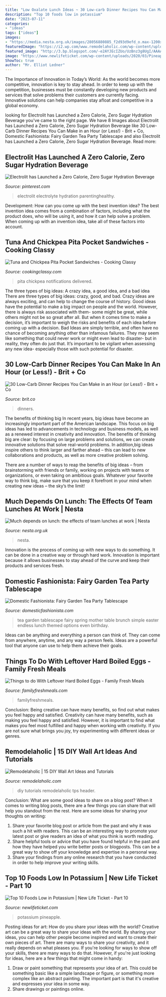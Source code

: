 ```yaml
---
title: "Low Oxalate Lunch Ideas ~ 30 Low-carb Dinner Recipes You Can Make In An Hour (or Less!)"
description: "Top 10 foods low in potassium"
date: "2023-07-11"
categories:
- "ideas"
tags: ["ideas"]
images:
- "https://media.nesta.org.uk/images/28056880885_f2d93d9efd_o.max-1200x600.jpg"
featuredImage: "https://i2.wp.com/www.remodelaholic.com/wp-content/uploads/2015/11/15-DIY-Wall-Art-Ideas.jpg?resize=560%2C800&amp;ssl=1"
featured_image: "http://3.bp.blogspot.com/-e2AYJEcIZUo/UzBnz3g8UgI/AAAAAAAAeNY/Sa5RGbmQByg/s1600/Fairy+Garden+Tea+Party+Tablescape-35.jpg"
image: "https://www.newlifeticket.com/wp-content/uploads/2020/03/Pineapple.jpg"
ShowToc: true
author: "Mr. Elliot Ledner"
---
```



The Importance of Innovation in Today’s World:
As the world becomes more competitive, innovation is key to stay ahead. In order to keep up with the competition, businesses must be constantly developing new products and services that solve problems their customers are currently facing. Innovative solutions can help companies stay afloat and competitive in a global economy.

	

		
looking for Electrolit has Launched a Zero Calorie, Zero Sugar Hydration Beverage you've came to the right page. We have 8 Images about Electrolit has Launched a Zero Calorie, Zero Sugar Hydration Beverage like 30 Low-Carb Dinner Recipes You Can Make in an Hour (or Less!) - Brit + Co, Domestic Fashionista: Fairy Garden Tea Party Tablescape and also Electrolit has Launched a Zero Calorie, Zero Sugar Hydration Beverage. Read more:
		
    
## Electrolit Has Launched A Zero Calorie, Zero Sugar Hydration Beverage

<img loading=lazy src="https://i.pinimg.com/736x/2e/06/c4/2e06c4f77147649154e3af7da1f6e796.jpg" onerror="this.onerror=null;this.src='https://tse2.mm.bing.net/th?id=OIP.FRaQqVrdDtgWdGl6-7A2hwHaLW&amp;pid=15.1';" alt="Electrolit has Launched a Zero Calorie, Zero Sugar Hydration Beverage">

_Source: pinterest.com_

>electrolit electrolyte hydration parentinghealthy. 

	

Development: How can you come up with the best invention idea?
The best invention idea comes from a combination of factors, including what the product does, who will be using it, and how it can help solve a problem. When coming up with an invention idea, take all of these factors into account.

    
## Tuna And Chickpea Pita Pocket Sandwiches - Cooking Classy

<img loading=lazy src="https://www.cookingclassy.com/wp-content/uploads/2016/07/tuna_chickpea_pita_sandwiches8..jpg" onerror="this.onerror=null;this.src='https://tse1.mm.bing.net/th?id=OIP.0c-ufr1c3mNvGcLwk8ojIgHaLH&amp;pid=15.1';" alt="Tuna and Chickpea Pita Pocket Sandwiches - Cooking Classy">

_Source: cookingclassy.com_

>pita chickpea notifications delivered. 

	

The three types of big ideas: A crazy idea, a good idea, and a bad idea
There are three types of big ideas: crazy, good, and bad. Crazy ideas are always exciting, and can help to change the course of history. Good ideas have the potential to make a big impact on people and the world. However, there is always risk associated with them- some might be great, while others might not be so great after all. But when it comes time to make a decision, it’s important to weigh the risks and benefits of each idea before coming up with a decision.
Bad Ideas are simply terrible, and often have no chance of becoming anything other than infamous failures. They may seem like something that could never work or might even lead to disaster- but in reality, they often do just that. It’s important to be vigilant when assessing any new idea- especially those with such potential for disaster.

    
## 30 Low-Carb Dinner Recipes You Can Make In An Hour (or Less!) - Brit + Co

<img loading=lazy src="https://www.brit.co/media-library/eyJhbGciOiJIUzI1NiIsInR5cCI6IkpXVCJ9.eyJpbWFnZSI6Imh0dHBzOi8vYXNzZXRzLnJibC5tcy8yMTE4MjY3Ni9vcmlnaW4uanBnIiwiZXhwaXJlc19hdCI6MTYyOTI2MjU0OX0.Gy_tyQgE4ZUAegZTktnawovJRT4U8Q4DCRpV0iVLAh4/image.jpg?width=1500&amp;coordinates=125%2C0%2C125%2C0&amp;height=2000" onerror="this.onerror=null;this.src='https://tse2.mm.bing.net/th?id=OIP.34oqnQ0FVrR1BQg3DhbjvgHaJ4&amp;pid=15.1';" alt="30 Low-Carb Dinner Recipes You Can Make in an Hour (or Less!) - Brit + Co">

_Source: brit.co_

>dinners. 

	

The benefits of thinking big
In recent years, big ideas have become an increasingly important part of the American landscape. This focus on big ideas has led to advancements in technology and business models, as well as a renewed interest in creativity and innovation.
The benefits of thinking big are clear: by focusing on large problems and solutions, we can create innovative solutions that solve real-world problems. In addition,big ideas inspire others to think larger and farther ahead – this can lead to new collaborations and products, as well as more creative problem solving.

There are a number of ways to reap the benefits of big ideas – from brainstorming with friends or family, working on projects with teams or organizations, or even taking on ambitious goals. Whatever your favorite way to think big, make sure that you keep it forefront in your mind when creating new ideas – the sky’s the limit!

    
## Much Depends On Lunch: The Effects Of Team Lunches At Work | Nesta

<img loading=lazy src="https://media.nesta.org.uk/images/28056880885_f2d93d9efd_o.max-1200x600.jpg" onerror="this.onerror=null;this.src='https://tse2.mm.bing.net/th?id=OIP.x2zG2ItfYe571wHg5JKeYgHaHa&amp;pid=15.1';" alt="Much depends on lunch: the effects of team lunches at work | Nesta">

_Source: nesta.org.uk_

>nesta. 

	

Innovation is the process of coming up with new ways to do something. It can be done in a creative way or through hard work. Innovation is important because it allows businesses to stay ahead of the curve and keep their products and services fresh.

    
## Domestic Fashionista: Fairy Garden Tea Party Tablescape

<img loading=lazy src="http://3.bp.blogspot.com/-e2AYJEcIZUo/UzBnz3g8UgI/AAAAAAAAeNY/Sa5RGbmQByg/s1600/Fairy+Garden+Tea+Party+Tablescape-35.jpg" onerror="this.onerror=null;this.src='https://tse1.mm.bing.net/th?id=OIP.eaKJB9vS1kNE_7ODc4A5FwHaLG&amp;pid=15.1';" alt="Domestic Fashionista: Fairy Garden Tea Party Tablescape">

_Source: domesticfashionista.com_

>tea garden tablescape fairy spring mother table brunch simple easter endless lunch themed options even birthday. 

	

Ideas can be anything and everything a person can think of. They can come from anywhere, anytime, and any way a person feels. Ideas are a powerful tool that anyone can use to help them achieve their goals.

    
## Things To Do With Leftover Hard Boiled Eggs - Family Fresh Meals

<img loading=lazy src="https://www.familyfreshmeals.com/wp-content/uploads/2017/03/Leftover-Eggs-Final.jpg" onerror="this.onerror=null;this.src='https://tse2.mm.bing.net/th?id=OIP.PEWH6f2TZpL2WqOj8tCpxQHaNV&amp;pid=15.1';" alt="Things to do With Leftover Hard Boiled Eggs - Family Fresh Meals">

_Source: familyfreshmeals.com_

>familyfreshmeals. 

	

Conclusion: Being creative can have many benefits, so find out what makes you feel happy and satisfied.
Creativity can have many benefits, such as making you feel happy and satisfied. However, it is important to find what makes you feel most fulfilled and happy when working with creativity. If you are not sure what brings you joy, try experimenting with different ideas or genres.

    
## Remodelaholic | 15 DIY Wall Art Ideas And Tutorials

<img loading=lazy src="https://i2.wp.com/www.remodelaholic.com/wp-content/uploads/2015/11/15-DIY-Wall-Art-Ideas.jpg?resize=560%2C800&amp;ssl=1" onerror="this.onerror=null;this.src='https://tse3.mm.bing.net/th?id=OIP.N1rD_zv_-XzgIwwNIC-pvwHaKl&amp;pid=15.1';" alt="Remodelaholic | 15 DIY Wall Art Ideas and Tutorials">

_Source: remodelaholic.com_

>diy tutorials remodelaholic tps header. 

	

Conclusion: What are some good ideas to share on a blog post?
When it comes to writing blog posts, there are a few things you can share that will help you standout from the rest. Here are some ideas for sharing your thoughts on writing:
1. Share your favorite blog post or article from the past and why it was such a hit with readers. This can be an interesting way to promote your latest post or give readers an idea of what you think is worth reading. 
2. Share helpful tools or advice that you have found helpful in the past and how they have helped you write better posts or blogposts. This can be a great way to show off your knowledge and expertise in a personal way. 
3. Share your findings from any online research that you have conducted in order to help improve your writing skills.

    
## Top 10 Foods Low In Potassium | New Life Ticket - Part 10

<img loading=lazy src="https://www.newlifeticket.com/wp-content/uploads/2020/03/Pineapple.jpg" onerror="this.onerror=null;this.src='https://tse4.mm.bing.net/th?id=OIP.wgl6NDSJXrwhFORzIV202AHaEQ&amp;pid=15.1';" alt="Top 10 Foods Low in Potassium | New Life Ticket - Part 10">

_Source: newlifeticket.com_

>potassium pineapple. 

	

Posting ideas for art: How do you share your ideas with the world?
Creative art can be a great way to share your ideas with the world. By sharing your ideas, you can help other people become inspired and want to create their own pieces of art. There are many ways to share your creativity, and it really depends on what pleases you. If you're looking for ways to show off your skills, there are many ways to do that. However, if you're just looking for ideas, here are a few things that might come in handy: 
1) Draw or paint something that represents your idea of art. This could be something basic like a simple landscape or figure, or something more complex like an abstract painting. The important part is that it's creative and expresses your idea in some way. 
2) Share drawings or paintings online.

